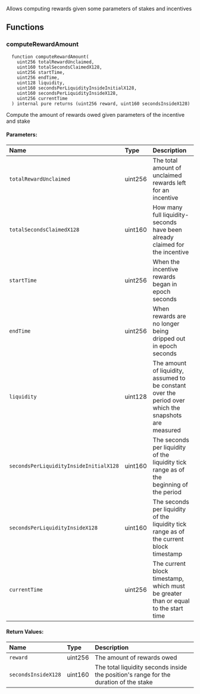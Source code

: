 Allows computing rewards given some parameters of stakes and incentives

## Functions

### computeRewardAmount

```solidity
  function computeRewardAmount(
    uint256 totalRewardUnclaimed,
    uint160 totalSecondsClaimedX128,
    uint256 startTime,
    uint256 endTime,
    uint128 liquidity,
    uint160 secondsPerLiquidityInsideInitialX128,
    uint160 secondsPerLiquidityInsideX128,
    uint256 currentTime
  ) internal pure returns (uint256 reward, uint160 secondsInsideX128)
```

Compute the amount of rewards owed given parameters of the incentive and stake

#### Parameters:

| Name                                   | Type    | Description                                                                                           |
| :------------------------------------- | :------ | :---------------------------------------------------------------------------------------------------- |
| `totalRewardUnclaimed`                 | uint256 | The total amount of unclaimed rewards left for an incentive                                           |
| `totalSecondsClaimedX128`              | uint160 | How many full liquidity-seconds have been already claimed for the incentive                           |
| `startTime`                            | uint256 | When the incentive rewards began in epoch seconds                                                     |
| `endTime`                              | uint256 | When rewards are no longer being dripped out in epoch seconds                                         |
| `liquidity`                            | uint128 | The amount of liquidity, assumed to be constant over the period over which the snapshots are measured |
| `secondsPerLiquidityInsideInitialX128` | uint160 | The seconds per liquidity of the liquidity tick range as of the beginning of the period               |
| `secondsPerLiquidityInsideX128`        | uint160 | The seconds per liquidity of the liquidity tick range as of the current block timestamp               |
| `currentTime`                          | uint256 | The current block timestamp, which must be greater than or equal to the start time                    |

#### Return Values:

| Name                | Type    | Description                                                                           |
| :------------------ | :------ | :------------------------------------------------------------------------------------ |
| `reward`            | uint256 | The amount of rewards owed                                                            |
| `secondsInsideX128` | uint160 | The total liquidity seconds inside the position's range for the duration of the stake |
